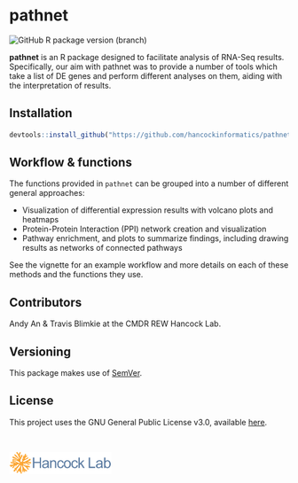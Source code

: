 # pathnet

![GitHub R package version (branch)](https://img.shields.io/github/r-package/v/hancockinformatics/pathnet/master?label=pathnet%40master)

**pathnet** is an R package designed to facilitate analysis of RNA-Seq results.
Specifically, our aim with pathnet was to provide a number of tools which 
take a list of DE genes and perform different analyses on them, aiding with the
interpretation of results.

## Installation
```r
devtools::install_github("https://github.com/hancockinformatics/pathnet")
```

## Workflow & functions

The functions provided in `pathnet` can be grouped into a number of different 
general approaches: 

- Visualization of differential expression results with volcano plots and heatmaps
- Protein-Protein Interaction (PPI) network creation and visualization
- Pathway enrichment, and plots to summarize findings, including drawing results
as networks of connected pathways

See the vignette for an example workflow and more details on each of these
methods and the functions they use.
    
## Contributors
Andy An & Travis Blimkie at the CMDR REW Hancock Lab.

## Versioning
This package makes use of [SemVer](https://semver.org/).

## License
This project uses the GNU General Public License v3.0, available
[here](https://github.com/hancockinformatics/SeptiSearch/blob/master/LICENSE).

<br>

[<img src="man/figures/hancock-lab-logo.svg" height="40px">](http://cmdr.ubc.ca/bobh/)
